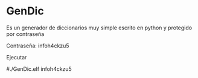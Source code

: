 # GenDic

Es un generador de diccionarios muy simple escrito en python y protegido por contraseña

Contraseña: infoh4ckzu5

Ejecutar 

#./GenDic.elf infoh4ckzu5
